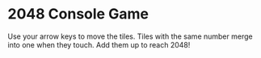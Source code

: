 # 2048 Console Game

Use your arrow keys to move the tiles. Tiles with the same number merge into one when they touch. Add them up to reach 2048! 
